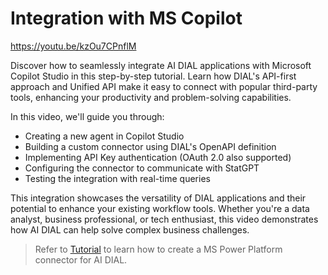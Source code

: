 # Integration with MS Copilot 

https://youtu.be/kzOu7CPnflM

Discover how to seamlessly integrate AI DIAL applications with Microsoft Copilot Studio in this step-by-step tutorial. Learn how DIAL's API-first approach and Unified API make it easy to connect with popular third-party tools, enhancing your productivity and problem-solving capabilities.

In this video, we'll guide you through: 

* Creating a new agent in Copilot Studio 
* Building a custom connector using DIAL's OpenAPI definition 
* Implementing API Key authentication (OAuth 2.0 also supported) 
* Configuring the connector to communicate with StatGPT 
* Testing the integration with real-time queries

This integration showcases the versatility of DIAL applications and their potential to enhance your existing workflow tools. Whether you're a data analyst, business professional, or tech enthusiast, this video demonstrates how AI DIAL can help solve complex business challenges.

> Refer to [Tutorial](/docs/tutorials/copilot-to-dial.md) to learn how to create a MS Power Platform connector for AI DIAL.